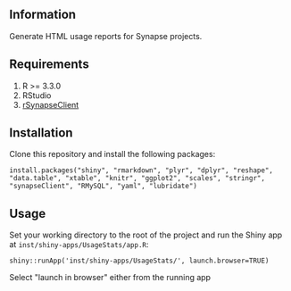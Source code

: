 ## Information

Generate HTML usage reports for Synapse projects.

## Requirements

1. R >= 3.3.0
1. RStudio
1. [rSynapseClient](https://www.github.com/Sage-Bionetworks/rSynapseClient)

## Installation

Clone this repository and install the following packages:

```
install.packages("shiny", "rmarkdown", "plyr", "dplyr", "reshape", "data.table", "xtable", "knitr", "ggplot2", "scales", "stringr", "synapseClient", "RMySQL", "yaml", "lubridate")
```

## Usage

Set your working directory to the root of the project and run the Shiny app at `inst/shiny-apps/UsageStats/app.R`:

```
shiny::runApp('inst/shiny-apps/UsageStats/', launch.browser=TRUE)
```

Select "launch in browser" either from the running app
